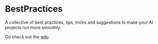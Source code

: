 # BestPractices
A collective of best practices, tips, tricks and suggestions to make your AI projects run more smoothly.

Go check out the [wiki](https://github.com/MMAI2020/BestPractices/wiki).
